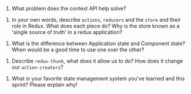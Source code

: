 1. What problem does the context API help solve?

<!-- Context provides a way to share values like these between components without having to explicitly pass a prop through every level of the tree. It gives us a new way to pass data around in between our components, and it provides the ability to acess props anywhere in the app.  -->

1. In your own words, describe `actions`, `reducers` and the `store` and their role in Redux. What does each piece do? Why is the store known as a 'single source of truth' in a redux application?

<!-- actions tell the reducer how to update the state. The reducers are the ones that have the ability to update the state. The store is where the state data is stored.
Store is known as the single source of truth because that is where the data that is used for the application lives.  -->

1. What is the difference between Application state and Component state? When would be a good time to use one over the other?
<!-- application state is passed top-down (parent to child) via props and it is considered a global since it can be accessed from any component in the app.
component state is data that lives in a particular component and can be passed around to the children component via props.
I prefere to use application state when there is some information being fetched through an API because we need to pass around the information quite often throughout the app, but if something is being built locally, I would prefer to use Component state.  -->

1. Describe `redux-thunk`, what does it allow us to do? How does it change our `action-creators`?

<!-- Actions in Redux are packets of information that contain an action type and associated data. It allows us to perform and handle an asynchronous action function. Actions are passed into the reducer function as an argument. When our reducer recieves an action, it will update the state according to the type and payload on the action. -->



1. What is your favorite state management system you've learned and this sprint? Please explain why!

<!-- I'd like to say Redux because I believe that understanding the different ways to have a functional application will open many doors in the industry. However, Context API is a much simpler / quicker way to store and manage your data.  -->